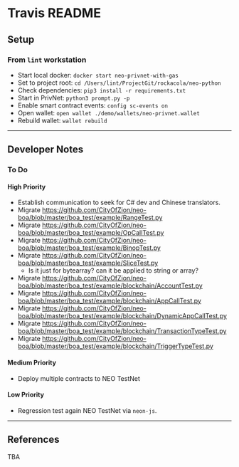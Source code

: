 # Travis README

## Setup

### From `lint` workstation

* Start local docker: `docker start neo-privnet-with-gas`
* Set to project root: `cd /Users/lint/ProjectGit/rockacola/neo-python`
* Check dependencies: `pip3 install -r requirements.txt`
* Start in PrivNet: `python3 prompt.py -p`
* Enable smart contract events: `config sc-events on`
* Open wallet: `open wallet ./demo/wallets/neo-privnet.wallet`
* Rebuild wallet: `wallet rebuild`

---

## Developer Notes

### To Do

#### High Priority

* Establish communication to seek for C# dev and Chinese translators.
* Migrate https://github.com/CityOfZion/neo-boa/blob/master/boa_test/example/RangeTest.py
* Migrate https://github.com/CityOfZion/neo-boa/blob/master/boa_test/example/OpCallTest.py
* Migrate https://github.com/CityOfZion/neo-boa/blob/master/boa_test/example/BinopTest.py
* Migrate https://github.com/CityOfZion/neo-boa/blob/master/boa_test/example/SliceTest.py
  * Is it just for bytearray? can it be applied to string or array?
* Migrate https://github.com/CityOfZion/neo-boa/blob/master/boa_test/example/blockchain/AccountTest.py
* Migrate https://github.com/CityOfZion/neo-boa/blob/master/boa_test/example/blockchain/AppCallTest.py
* Migrate https://github.com/CityOfZion/neo-boa/blob/master/boa_test/example/blockchain/DynamicAppCallTest.py
* Migrate https://github.com/CityOfZion/neo-boa/blob/master/boa_test/example/blockchain/TransactionTypeTest.py
* Migrate https://github.com/CityOfZion/neo-boa/blob/master/boa_test/example/blockchain/TriggerTypeTest.py

#### Medium Priority

* Deploy multiple contracts to NEO TestNet

#### Low Priority

* Regression test again NEO TestNet via `neon-js`.

---

## References

TBA
